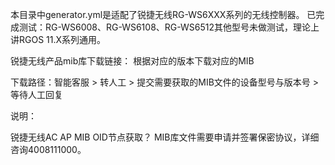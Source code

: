 本目录中generator.yml是适配了锐捷无线RG-WS6XXX系列的无线控制器。
已完成测试：RG-WS6008、RG-WS6108、RG-WS6512其他型号未做测试，理论上讲RGOS 11.X系列通用。

锐捷无线产品mib库下载链接：
根据对应的版本下载对应的MIB

下载路径：智能客服 > 转人工 > 提交需要获取的MIB文件的设备型号与版本号 > 等待人工回复

说明：

锐捷无线AC AP MIB OID节点获取？
MIB库文件需要申请并签署保密协议，详细咨询4008111000。
